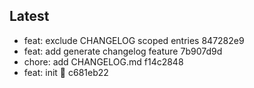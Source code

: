 ## Latest

- feat: exclude CHANGELOG scoped entries 847282e9
- feat: add generate changelog feature 7b907d9d
- chore: add CHANGELOG.md f14c2848
- feat: init :seedling: c681eb22
